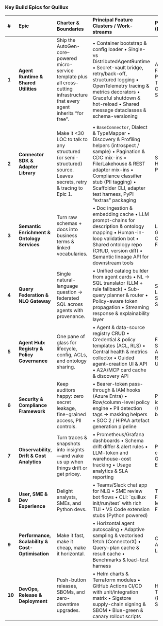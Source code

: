 
### Key Build Epics for **Quillux**
| \# | Epic | Charter & Boundaries | Principal Feature Clusters / Work-streams | Primary Tech (Python libs) |
| :---- | :---- | :---- | :---- | :---- |
| **1** | **Agent Runtime & Shared Utilities** | Ship the AutoGen-core–powered micro-service template plus all cross-cutting infrastructure that every agent inherits “for free”. | • Container bootstrap & config loader • Single- vs DistributedAgentRuntime • Secret-vault bridge, retry/back-off, structured logging • OpenTelemetry tracing & metrics decorators • Graceful shutdown & hot-reload • Shared message dataclasses & schema-versioning | AutoGen-core, FastAPI, Pydantic, Tenacity, OpenTelemetry-SDK |
| **2** | **Connector SDK & Adapter Library** | Make it \<30 LOC to talk to any structured (or semi-structured) source. Leaves secrets, retry & tracing to Epic 1\. | • `BaseConnector`, Dialect & TypeMapper • Discovery & Profiling helpers (introspect / sample) • Pagination & CDC mix-ins • File/Lakehouse & REST adapter mix-ins • Compliance classifier stub (PII tagging) • Scaffolder CLI, adapter test harness, PyPI “extras” packaging | SQLAlchemy, HTTPX, Pandas, PyArrow |
| **3** | **Semantic Enrichment & Ontology Services** | Turn raw schemas \+ docs into business terms & linked vocabularies. | • Doc ingestion & embedding cache • LLM prompt-chains for description & ontology mapping • Human-in-loop validation bot • Shared ontology repo (CRUD, version diff) • Semantic lineage API for downstream tools | LangChain / Guidance, Chroma/FAISS, FastAPI |
| **4** | **Query Federation & NLQ Gateway** | Single natural-language question → federated SQL across agents with provenance. | • Unified catalog builder from agent cards • NL → SQL translator (LLM \+ rule fallback) • Sub-query planner & router • Policy-aware token propagation • Streaming response & explainability layer | SQLGlot, LangChain-SQL, FastAPI-SSE |
| **5** | **Agent Hub: Registry & Policy Governance** | One pane of glass for lifecycle, config, ACLs, and ontology sharing. | • Agent & data-source registry CRUD • Credential & policy templates (ACL, RLS) • Central health & metrics collector • Guided agent-creation UI & API • A2A/MCP card cache & discovery API | FastAPI, SQLModel, Azure SDK, React (admin UI) |
| **6** | **Security & Compliance Framework** | Keep auditors happy: zero secret leakage, fine-grained access, PII controls. | • Bearer-token pass-through & IAM hooks (Azure Entra) • Row/column-level policy engine • PII detection tags → masking helpers • SOC 2 / HIPAA artefact generation pipeline | PyJWT, Azure-identity, Rego (OPA via Python bindings) |
| **7** | **Observability, Drift & Cost Analytics** | Turn traces & snapshots into insights—and wake us up when things drift or get pricey. | • Prometheus/Grafana dashboards • Schema drift differ & alert rules • LLM-token and warehouse-cost tracking • Usage analytics & SLA reporting | Prometheus-client, Pydantic, Great Expectations |
| **8** | **User, SME & Dev Experience** | Delight analysts, SMEs, and Python devs. | • Teams/Slack chat app for NLQ • SME review bot flows • CLI: \`quillux init/run/test\` with rich TUI • VS Code extension stubs (Python powered) | Typer/Rich, FastAPI, Microsoft Bot Framework |
| **9** | **Performance, Scalability & Cost-Optimisation** | Make it fast, make it cheap, make it horizontal. | • Horizontal agent autoscaling • Adaptive sampling & vectorised fetch (ConnectorX) • Query-plan cache & result cache • Benchmarks & load-test harness | ConnectorX, AsyncIO, Locust, Redis |
| **10** | **DevOps, Release & Deployment** | Push-button releases, SBOMs, and zero-downtime upgrades. | • Helm charts & Terraform modules • GitHub Actions CI/CD with unit/integration matrix • Sigstore supply-chain signing & SBOM • Blue-green & canary rollout scripts | Helm, Terraform-CDK (Python), Sigstore-Py |

